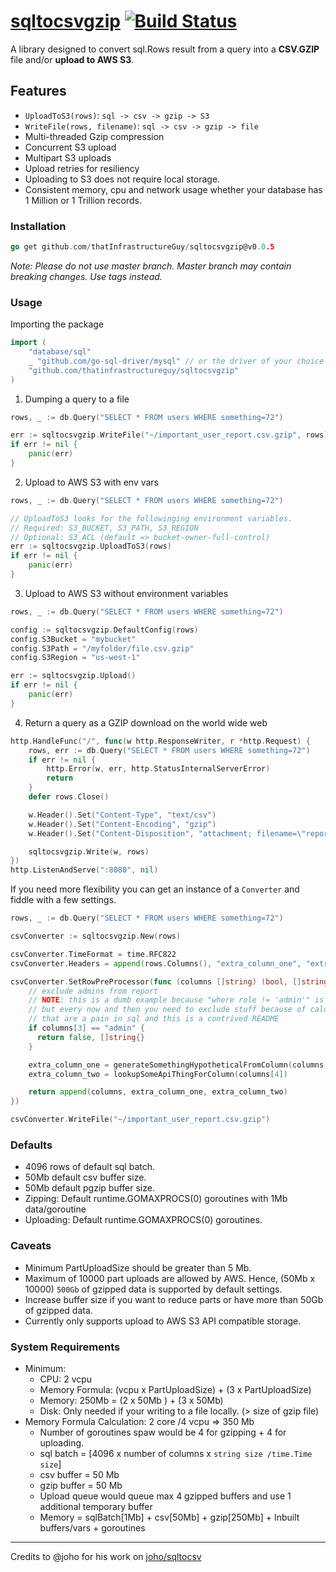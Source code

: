 # [sqltocsvgzip](https://pkg.go.dev/github.com/thatInfrastructureGuy/sqltocsvgzip) [![Build Status](https://travis-ci.org/thatinfrastructureguy/sqltocsvgzip.svg?branch=master)](https://travis-ci.org/thatinfrastructureguy/sqltocsvgzip)

A library designed to convert sql.Rows result from a query into a **CSV.GZIP** file and/or **upload to AWS S3**.

## Features
* `UploadToS3(rows)`:  `sql -> csv -> gzip -> S3`
* `WriteFile(rows, filename)`: `sql -> csv -> gzip -> file`
* Multi-threaded Gzip compression
* Concurrent S3 upload
* Multipart S3 uploads
* Upload retries for resiliency
* Uploading to S3 does not require local storage.
* Consistent memory, cpu and network usage whether your database has 1 Million or 1 Trillion records.
 
### Installation
```go 
go get github.com/thatInfrastructureGuy/sqltocsvgzip@v0.0.5
```

_Note: Please do not use master branch. Master branch may contain breaking changes. Use tags instead._

### Usage

Importing the package

```go
import (
    "database/sql"
    _ "github.com/go-sql-driver/mysql" // or the driver of your choice
    "github.com/thatinfrastructureguy/sqltocsvgzip"
)
```

1. Dumping a query to a file

```go
rows, _ := db.Query("SELECT * FROM users WHERE something=72")

err := sqltocsvgzip.WriteFile("~/important_user_report.csv.gzip", rows)
if err != nil {
    panic(err)
}
```

2. Upload to AWS S3 with env vars

```go
rows, _ := db.Query("SELECT * FROM users WHERE something=72")

// UploadToS3 looks for the followinging environment variables.
// Required: S3_BUCKET, S3_PATH, S3_REGION
// Optional: S3_ACL (default => bucket-owner-full-control)
err := sqltocsvgzip.UploadToS3(rows)
if err != nil {
    panic(err)
}
```

3. Upload to AWS S3 without environment variables

```go
rows, _ := db.Query("SELECT * FROM users WHERE something=72")

config := sqltocsvgzip.DefaultConfig(rows)
config.S3Bucket = "mybucket"
config.S3Path = "/myfolder/file.csv.gzip"
config.S3Region = "us-west-1"

err := sqltocsvgzip.Upload()
if err != nil {
    panic(err)
}
```

4. Return a query as a GZIP download on the world wide web

```go
http.HandleFunc("/", func(w http.ResponseWriter, r *http.Request) {
    rows, err := db.Query("SELECT * FROM users WHERE something=72")
    if err != nil {
        http.Error(w, err, http.StatusInternalServerError)
        return
    }
    defer rows.Close()

    w.Header().Set("Content-Type", "text/csv")
    w.Header().Set("Content-Encoding", "gzip")
    w.Header().Set("Content-Disposition", "attachment; filename=\"report.csv.gzip\"")

    sqltocsvgzip.Write(w, rows)
})
http.ListenAndServe(":8080", nil)
```

If you need more flexibility you can get an instance of a `Converter` and fiddle with a few settings.

```go
rows, _ := db.Query("SELECT * FROM users WHERE something=72")

csvConverter := sqltocsvgzip.New(rows)

csvConverter.TimeFormat = time.RFC822
csvConverter.Headers = append(rows.Columns(), "extra_column_one", "extra_column_two")

csvConverter.SetRowPreProcessor(func (columns []string) (bool, []string) {
    // exclude admins from report
    // NOTE: this is a dumb example because "where role != 'admin'" is better
    // but every now and then you need to exclude stuff because of calculations
    // that are a pain in sql and this is a contrived README
    if columns[3] == "admin" {
      return false, []string{}
    }

    extra_column_one = generateSomethingHypotheticalFromColumn(columns[2])
    extra_column_two = lookupSomeApiThingForColumn(columns[4])

    return append(columns, extra_column_one, extra_column_two)
})

csvConverter.WriteFile("~/important_user_report.csv.gzip")
```

### Defaults
* 4096 rows of default sql batch.
* 50Mb default csv buffer size.
* 50Mb default pgzip buffer size.
* Zipping: Default runtime.GOMAXPROCS(0) goroutines with 1Mb data/goroutine
* Uploading: Default runtime.GOMAXPROCS(0) goroutines.

### Caveats
* Minimum PartUploadSize should be greater than 5 Mb.
* Maximum of 10000 part uploads are allowed by AWS. Hence, (50Mb x 10000) `500Gb` of gzipped data is supported by default settings.
* Increase buffer size if you want to reduce parts or have more than 50Gb of gzipped data.
* Currently only supports upload to AWS S3 API compatible storage.

### System Requirements
* Minimum:
    * CPU: 2 vcpu
    * Memory Formula: (vcpu x PartUploadSize) + (3 x PartUploadSize)
    * Memory: 250Mb = (2 x 50Mb ) + (3 x 50Mb)
    * Disk: Only needed if your writing to a file locally. (> size of gzip file)
* Memory Formula Calculation: 2 core /4 vcpu => 350 Mb
    * Number of goroutines spaw would be 4 for gzipping + 4 for uploading. 
    * sql batch = [4096 x number of columns x `string size /time.Time size`]
    * csv buffer = 50 Mb
    * gzip buffer = 50 Mb
    * Upload queue would queue max 4 gzipped buffers and use 1 additional temporary buffer
    * Memory = sqlBatch[1Mb] +  csv[50Mb] + gzip[250Mb] + Inbuilt buffers/vars + goroutines

---

Credits to @joho for his work on [joho/sqltocsv](github.com/joho/sqltocsv)
